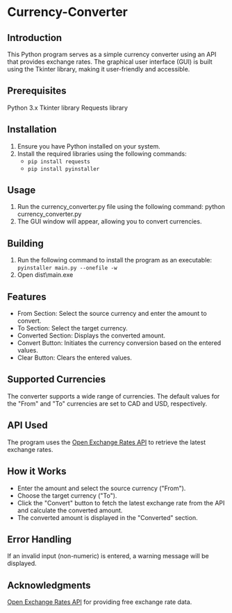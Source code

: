 # Currency-Converter

## Introduction
This Python program serves as a simple currency converter using an API that provides exchange rates. The graphical user interface (GUI) is built using the Tkinter library, making it user-friendly and accessible.

## Prerequisites
Python 3.x
Tkinter library
Requests library

## Installation
1. Ensure you have Python installed on your system.
2. Install the required libraries using the following commands:
   * `pip install requests`
   * `pip install pyinstaller`

## Usage
1. Run the currency_converter.py file using the following command: python currency_converter.py
2. The GUI window will appear, allowing you to convert currencies.

## Building
1. Run the following command to install the program as an executable: `pyinstaller main.py --onefile -w`
2. Open dist\main.exe

## Features
* From Section: Select the source currency and enter the amount to convert.
* To Section: Select the target currency.
* Converted Section: Displays the converted amount.
* Convert Button: Initiates the currency conversion based on the entered values.
* Clear Button: Clears the entered values.

## Supported Currencies
The converter supports a wide range of currencies. The default values for the "From" and "To" currencies are set to CAD and USD, respectively.

## API Used
The program uses the [Open Exchange Rates API](https://www.exchangerate-api.com/) to retrieve the latest exchange rates.

## How it Works
* Enter the amount and select the source currency ("From").
* Choose the target currency ("To").
* Click the "Convert" button to fetch the latest exchange rate from the API and calculate the converted amount.
* The converted amount is displayed in the "Converted" section.

## Error Handling
If an invalid input (non-numeric) is entered, a warning message will be displayed.

## Acknowledgments
[Open Exchange Rates API](https://www.exchangerate-api.com/) for providing free exchange rate data.
